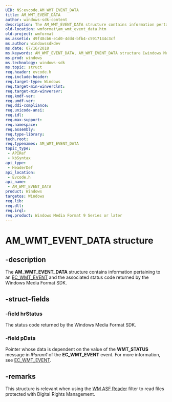 ```yaml
---
UID: NS:evcode.AM_WMT_EVENT_DATA
title: AM_WMT_EVENT_DATA
author: windows-sdk-content
description: The AM_WMT_EVENT_DATA structure contains information pertaining to an EC_WMT_EVENT and the associated status code returned by the Windows Media Format SDK.
old-location: wmformat\am_wmt_event_data.htm
old-project: wmformat
ms.assetid: 49f48cb6-e1d0-4dd4-bfb4-c5917144c3cf
ms.author: windowssdkdev
ms.date: 07/16/2018
ms.keywords: AM_WMT_EVENT_DATA, AM_WMT_EVENT_DATA structure [windows Media Format], evcode/AM_WMT_EVENT_DATA, wmformat.am_wmt_event_data
ms.prod: windows
ms.technology: windows-sdk
ms.topic: struct
req.header: evcode.h
req.include-header: 
req.target-type: Windows
req.target-min-winverclnt: 
req.target-min-winversvr: 
req.kmdf-ver: 
req.umdf-ver: 
req.ddi-compliance: 
req.unicode-ansi: 
req.idl: 
req.max-support: 
req.namespace: 
req.assembly: 
req.type-library: 
tech.root: 
req.typenames: AM_WMT_EVENT_DATA
topic_type:
 - APIRef
 - kbSyntax
api_type:
 - HeaderDef
api_location:
 - Evcode.h
api_name:
 - AM_WMT_EVENT_DATA
product: Windows
targetos: Windows
req.lib: 
req.dll: 
req.irql: 
req.product: Windows Media Format 9 Series or later
---
```


# AM_WMT_EVENT_DATA structure


## -description



The <b>AM_WMT_EVENT_DATA</b> structure contains information pertaining to an <a href="https://msdn.microsoft.com/51d51659-8e7d-49b7-83f2-a80e99d39d78">EC_WMT_EVENT</a> and the associated status code returned by the Windows Media Format SDK.




## -struct-fields




### -field hrStatus

The status code returned by the Windows Media Format SDK.


### -field pData

Pointer whose data is dependent on the value of the <b>WMT_STATUS</b> message in <i>lParam1</i> of the <b>EC_WMT_EVENT</b> event. For more information, see <a href="https://msdn.microsoft.com/51d51659-8e7d-49b7-83f2-a80e99d39d78">EC_WMT_EVENT</a>.


## -remarks



This structure is relevant when using the <a href="https://msdn.microsoft.com/3d5ca88a-86bd-4d84-b4f4-782564ced58d">WM ASF Reader</a> filter to read files protected with Digital Rights Management.



